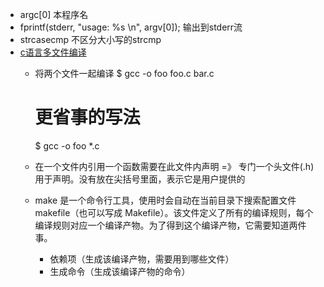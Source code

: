 - argc[0] 本程序名
- fprintf(stderr, "usage: %s <port>\n", argv[0]); 输出到stderr流
- strcasecmp 不区分大小写的strcmp
- [c语言多文件编译](https://wangdoc.com/clang/multifile)
  - 将两个文件一起编译
    $ gcc -o foo foo.c bar.c

    # 更省事的写法
    $ gcc -o foo *.c
  - 在一个文件内引用一个函数需要在此文件内声明 =》 专门一个头文件(.h)用于声明。没有放在尖括号里面，表示它是用户提供的
  - make 是一个命令行工具，使用时会自动在当前目录下搜索配置文件 makefile（也可以写成 Makefile）。该文件定义了所有的编译规则，每个编译规则对应一个编译产物。为了得到这个编译产物，它需要知道两件事。
    - 依赖项（生成该编译产物，需要用到哪些文件）
    - 生成命令（生成该编译产物的命令）



